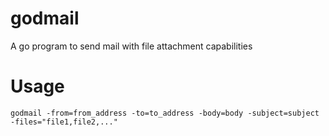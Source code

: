 # godmail
A go program to send mail with file attachment capabilities

# Usage

`godmail -from=from_address -to=to_address -body=body -subject=subject -files="file1,file2,..."`
